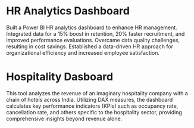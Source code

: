 # HR Analytics Dashboard
Built a Power BI HR analytics dashboard to enhance HR management. Integrated data for a 15% boost in retention, 20% faster recruitment, and improved performance evaluations. Overcame data quality challenges, resulting in cost savings. Established a data-driven HR approach for organizational efficiency and increased employee satisfaction.
# Hospitality Dasboard
This tool analyzes the revenue of an imaginary hospitality company with a chain of hotels across India. Utilizing DAX measures, the dashboard calculates key performance indicators (KPIs) such as occupancy rate, cancellation rate, and others specific to the hospitality sector, providing comprehensive insights beyond revenue alone.
